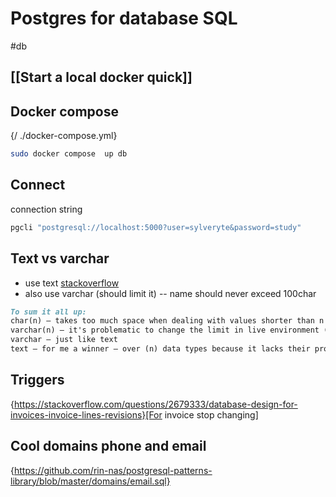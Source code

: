 # Postgres for database SQL

#db

## [[Start a local docker quick]]

## Docker compose

{/ ./docker-compose.yml}

```sh
sudo docker compose  up db
```

## Connect

connection string

```sh
pgcli "postgresql://localhost:5000?user=sylveryte&password=study"
```

## Text vs varchar

- use text [stackoverflow](https://stackoverflow.com/questions/4848964/difference-between-text-and-varchar-character-varying)
- also use varchar (should limit it)
  -- name should never exceed 100char

```markdown
To sum it all up:
char(n) – takes too much space when dealing with values shorter than n (pads them to n), and can lead to subtle errors because of adding trailing spaces, plus it is problematic to change the limit
varchar(n) – it's problematic to change the limit in live environment (requires exclusive lock while altering table)
varchar – just like text
text – for me a winner – over (n) data types because it lacks their problems, and over varchar – because it has distinct name
```

## Triggers

{https://stackoverflow.com/questions/2679333/database-design-for-invoices-invoice-lines-revisions}[For invoice stop changing]

## Cool domains phone and email

{https://github.com/rin-nas/postgresql-patterns-library/blob/master/domains/email.sql}
